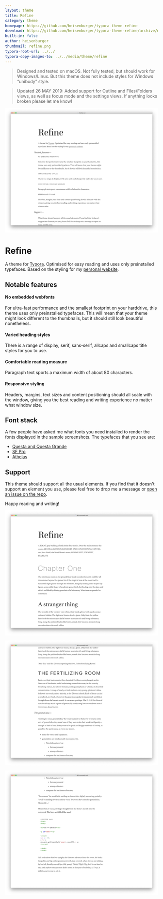 ```yaml
---
layout: theme
title: Refine
category: theme
homepage: https://github.com/heisenburger/typora-theme-refine
download: https://github.com/heisenburger/typora-theme-refine/archive/master.zip
built-in: false
author: heisenburger
thumbnail: refine.png
typora-root-url: ../../
typora-copy-images-to: ../../media/theme/refine
---
```


> Designed and tested on macOS. Not fully tested, but should work for Windows/Linux. But this theme does not include styles for Windows “unibody” style.

> Updated 26 MAY 2019: Added support for Outline and Files/Folders views, as well as focus mode and the settings views. If anything looks broken please let me know!

![](/media/theme/refine/Refine-large.png)

# Refine

A theme for [Typora](https://typora.io). Optimised for easy reading and uses only preinstalled typefaces. Based on the styling for my [personal website](https://serena.nz/).

## Notable features

#### No embedded webfonts

For ultra-fast performance and the smallest footprint on your harddrive, this theme uses only preinstalled typefaces. This will mean that your theme might look different to the thumbnails, but it should still look beautiful nonetheless.

#### Varied heading styles

There is a range of display, serif, sans-serif, allcaps and smallcaps title styles for you to use.

#### Comfortable reading measure

Paragraph text sports a maximum width of about 80 characters.

#### Responsive styling

Headers, margins, text sizes and content positioning should all scale with the window, giving you the best reading and writing experience no matter what window size.

## Font stack

A few people have asked me what fonts you need installed to render the fonts displayed in the sample screenshots. The typefaces that you see are:

- [Questa and Questa Grande](https://fonts.adobe.com/foundries/the-questa-project)
- [SF Pro](https://developer.apple.com/fonts/)
- [Athelas](https://fonts.adobe.com/fonts/athelas)

## Support

This theme should support all the usual elements. If you find that it doesn't support an element you use, please feel free to drop me a message or [open an issue on the repo](https://github.com/heisenburger/typora-theme-refine).

Happy reading and writing!


![](/media/theme/refine/Refine-sample-1.png)

![](/media/theme/refine/Refine-sample-2.png)

![](/media/theme/refine/Refine-sample-3.png)